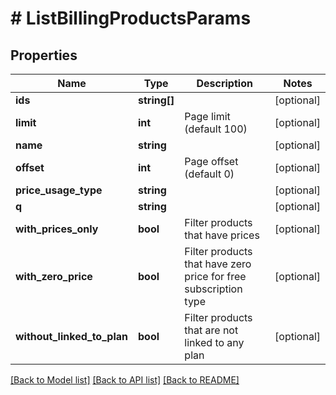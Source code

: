# # ListBillingProductsParams

## Properties

Name | Type | Description | Notes
------------ | ------------- | ------------- | -------------
**ids** | **string[]** |  | [optional]
**limit** | **int** | Page limit (default 100) | [optional]
**name** | **string** |  | [optional]
**offset** | **int** | Page offset (default 0) | [optional]
**price_usage_type** | **string** |  | [optional]
**q** | **string** |  | [optional]
**with_prices_only** | **bool** | Filter products that have prices | [optional]
**with_zero_price** | **bool** | Filter products that have zero price for free subscription type | [optional]
**without_linked_to_plan** | **bool** | Filter products that are not linked to any plan | [optional]

[[Back to Model list]](../../README.md#models) [[Back to API list]](../../README.md#endpoints) [[Back to README]](../../README.md)
